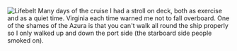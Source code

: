 ![Lifebelt](lifebelt.JPG)
Many days of the cruise I had a stroll on deck, both as exercise and as a quiet time.
Virginia each time warned me not to fall overboard.  One of the shames of the Azura is that
you can't walk all round the ship properly so I only walked up and down the port side (the
starboard side people smoked on).
